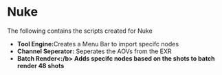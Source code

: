 <h1>Nuke</h1>
The following contains the scripts created for Nuke 
<ul>
  <li><b>Tool Engine:</b>Creates a Menu Bar to import specifc nodes</li>
  <li><b>Channel Seperator:</b> Seperates the AOVs from the EXR</li>
  <li><b>Batch Render<:/b> Adds specifc nodes based on the shots to batch render 48 shots
